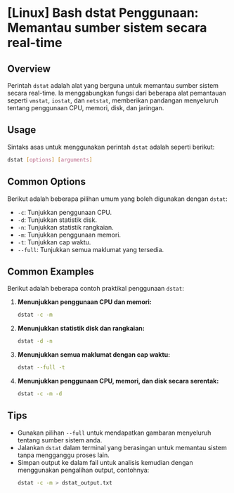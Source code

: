 # [Linux] Bash dstat Penggunaan: Memantau sumber sistem secara real-time

## Overview
Perintah `dstat` adalah alat yang berguna untuk memantau sumber sistem secara real-time. Ia menggabungkan fungsi dari beberapa alat pemantauan seperti `vmstat`, `iostat`, dan `netstat`, memberikan pandangan menyeluruh tentang penggunaan CPU, memori, disk, dan jaringan.

## Usage
Sintaks asas untuk menggunakan perintah `dstat` adalah seperti berikut:

```bash
dstat [options] [arguments]
```

## Common Options
Berikut adalah beberapa pilihan umum yang boleh digunakan dengan `dstat`:

- `-c`: Tunjukkan penggunaan CPU.
- `-d`: Tunjukkan statistik disk.
- `-n`: Tunjukkan statistik rangkaian.
- `-m`: Tunjukkan penggunaan memori.
- `-t`: Tunjukkan cap waktu.
- `--full`: Tunjukkan semua maklumat yang tersedia.

## Common Examples
Berikut adalah beberapa contoh praktikal penggunaan `dstat`:

1. **Menunjukkan penggunaan CPU dan memori:**
   ```bash
   dstat -c -m
   ```

2. **Menunjukkan statistik disk dan rangkaian:**
   ```bash
   dstat -d -n
   ```

3. **Menunjukkan semua maklumat dengan cap waktu:**
   ```bash
   dstat --full -t
   ```

4. **Menunjukkan penggunaan CPU, memori, dan disk secara serentak:**
   ```bash
   dstat -c -m -d
   ```

## Tips
- Gunakan pilihan `--full` untuk mendapatkan gambaran menyeluruh tentang sumber sistem anda.
- Jalankan `dstat` dalam terminal yang berasingan untuk memantau sistem tanpa mengganggu proses lain.
- Simpan output ke dalam fail untuk analisis kemudian dengan menggunakan pengalihan output, contohnya:
  ```bash
  dstat -c -m > dstat_output.txt
  ```